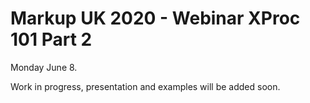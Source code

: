 # Markup UK 2020 - Webinar XProc 101 Part 2

Monday June 8.

Work in progress, presentation and examples will be added soon.
